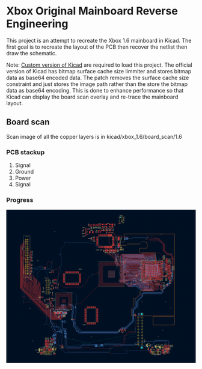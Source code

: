 # Xbox Original Mainboard Reverse Engineering

This project is an attempt to recreate the Xbox 1.6 mainboard in Kicad. The first goal is to recreate the layout of the PCB then recover the netlist then draw the schematic.

Note: [Custom version of Kicad](https://github.com/maximus64/kicad/tree/maximus/xbox_project) are required to load this project. The official version of Kicad has bitmap surface cache size limmiter and stores bitmap data as base64 encoded data. The patch removes the surface cache size constraint and just stores the image path rather than the store the bitmap data as base64 encoding. This is done to enhance performance so that Kicad can display the board scan overlay and re-trace the mainboard layout.

## Board scan

Scan image of all the copper layers is in kicad/xbox_1.6/board_scan/1.6

### PCB stackup

1. Signal
2. Ground
3. Power
4. Signal

### Progress

![progress image](images/progress.png)